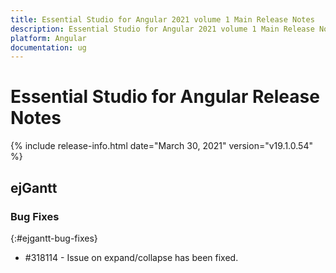 ```yaml
---
title: Essential Studio for Angular 2021 volume 1 Main Release Notes  
description: Essential Studio for Angular 2021 volume 1 Main Release Notes  
platform: Angular
documentation: ug
---
```


# Essential Studio for Angular  Release Notes  

{% include release-info.html date="March 30, 2021"  version="v19.1.0.54" %} 






## ejGantt

### Bug Fixes
{:#ejgantt-bug-fixes}

* \#318114 - Issue on expand/collapse has been fixed.

